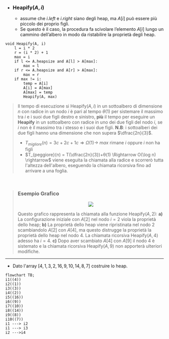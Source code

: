 - ### Heapify($A, i$)
	- assume che $i.left$ e $i.right$ siano degli heap, ma $A[i]$ può essere più piccolo dei proprio figli.
	- Se questo è il caso, la procedura fa scivolare l’elemento $A[i]$ lungo un cammino dell’albero in modo da ristabilire la proprietà degli heap.

``` Pseudocodice TI:"Heapify" "FOLD"
void Heapify(A, i)
	l = i * 2
	r = (i * 2) + 1
	max = i
	if l <= A.heapsize and A[l] > A[max]:
		max = l
	if r <= A.heapsize and A[r] > A[max]:
		max = r
	if max != i:
		temp = A[i]
		A[i] = A[max]
		A[max] = temp
		Heapify(A, max)
``` 

>Il tempo di esecuzione si Heapify$(A, i)$ in un sottoalbero di dimensione $n$ con radice in un nodo $i$ è pari al tempo $θ(1)$ per sistemare il massimo tra $i$ e i suoi due figli destro e sinistro, **più** il tempo per eseguire un **Heapify** in un sottoalbero con radice in uno dei due figli del nodo $i$, se $i$ non è il massimo tra $i$ stesso e i suoi due figli.
>**N.B**: i sottoalberi dei due figli hanno una dimensione che non supera $\dfrac{2n}{3}$. 
>- $T_{migliore}(n) = 3c + 2c + 1c \Rightarrow Ω(1) \rightarrow$ $max$ rimane $i$ oppure $i$ non ha figli
>- $T_{peggiore}(n) = T(\dfrac{2n}{3})+θ(1) \Rightarrow O(\log n) \rightarrow$ viene eseguita la chiamata alla radice e scorrerò tutta l'altezza dell'albero, eseguendo la chiamata ricorsiva fino ad arrivare a una foglia.  

<br>

>### Esempio Grafico
><center><img src="https://cis.temple.edu/~pwang/5511-PT/Lecture/5511-04-03.jpg"></center>
>
> Questo grafico rappresenta la chiamata alla funzione Heapify$(A, 2)$:
> **a)** La configurazione iniziale con $A[2]$ nel nodo $i=2$ viola la proprietà dello heap; 
> **b)** La proprietà dello heap viene ripristinata nel nodo $2$ scambiandolo $A[2]$ con $A[4]$, ma questo distrugge la proprietà la proprietà dello heap nel nodo $4$. La chiamata ricorsiva Heapify$(A, 4)$ adesso ha $i=4$.
> **c)** Dopo aver scambiato $A[4]$ con $A[9]$ il nodo $4$ è sistemato e la chiamata ricorsiva Heapify$(A, 9)$ non apporterà ulteriori modifiche.

***

- Dato l'array $[4, 1, 3, 2, 16, 9, 10, 14, 8, 7]$ costruire lo heap.
```mermaid
flowchart TB; 
i1((4))
i2((1))
i3((3))
i4((2))
i5((16))
i6((9))
i7((10))
i8((14))
i9((8))
i10((7))
i1 ---> i2
i1 ---> i3
i2 --->i4
```